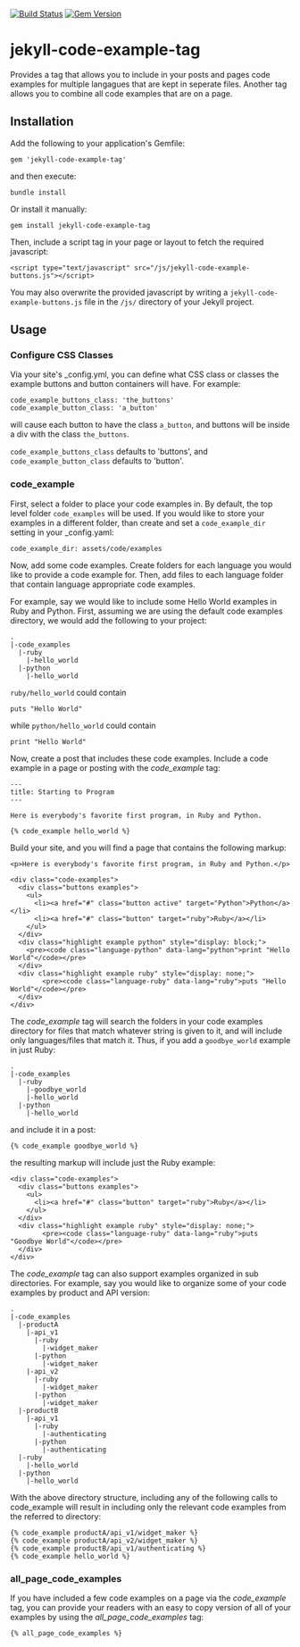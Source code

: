 [![Build Status](https://travis-ci.org/govdelivery/jekyll-code-example-tag.svg?branch=master)](https://travis-ci.org/govdelivery/jekyll-code-example-tag)
[![Gem Version](https://badge.fury.io/rb/jekyll-code-example-tag.svg)](http://badge.fury.io/rb/jekyll-code-example-tag)

jekyll-code-example-tag
=======================

Provides a tag that allows you to include in your posts and pages code examples
for multiple langagues that are kept in seperate files. Another tag allows you
to combine all code examples that are on a page.

## Installation

Add the following to your application's Gemfile:

    gem 'jekyll-code-example-tag'

and then execute:

    bundle install

Or install it manually:

    gem install jekyll-code-example-tag

Then, include a script tag in your page or layout to fetch the required
javascript:

    <script type="text/javascript" src="/js/jekyll-code-example-buttons.js"></script>

You may also overwrite the provided javascript by writing a `jekyll-code-example-buttons.js`
file in the `/js/` directory of your Jekyll project.

## Usage

### Configure CSS Classes

Via your site's _config.yml, you can define what CSS class or classes the 
example buttons and button containers will have. For example:

    code_example_buttons_class: 'the_buttons'
    code_example_button_class: 'a_button'

will cause each button to have the class `a_button`, and buttons will be inside
a div with the class `the_buttons`. 

`code_example_buttons_class` defaults to 'buttons', and 
`code_example_button_class` defaults to 'button'.

### code_example

First, select a folder to place your code examples in. By default, the top
level folder `code_examples` will be used. If you would like to store your
examples in a different folder, than create and set a `code_example_dir`
setting in your _config.yaml:

    code_example_dir: assets/code/examples

Now, add some code examples. Create folders for each language you would like to
provide a code example for. Then, add files to each language folder that 
contain language appropriate code examples.

For example, say we would like to include some Hello World examples in Ruby and
Python. First, assuming we are using the default code examples directory, we
would add the following to your project:

    .
    |-code_examples
      |-ruby
        |-hello_world
      |-python
        |-hello_world

`ruby/hello_world` could contain

    puts "Hello World"

while `python/hello_world` could contain

    print "Hello World"

Now, create a post that includes these code examples. Include a code example in
a page or posting with the *code_example* tag:

    ---
    title: Starting to Program
    ---

    Here is everybody's favorite first program, in Ruby and Python.

    {% code_example hello_world %}

Build your site, and you will find a page that contains the following markup:

    <p>Here is everybody's favorite first program, in Ruby and Python.</p>

    <div class="code-examples">            
      <div class="buttons examples">
        <ul>
          <li><a href="#" class="button active" target="Python">Python</a></li>
          <li><a href="#" class="button" target="ruby">Ruby</a></li>
        </ul>
      </div>
      <div class="highlight example python" style="display: block;">
        <pre><code class="language-python" data-lang="python">print "Hello World"</code></pre>
      </div>
      <div class="highlight example ruby" style="display: none;">
            <pre><code class="language-ruby" data-lang="ruby">puts "Hello World"</code></pre>
      </div>
    </div>

The *code_example* tag will search the folders in your code examples directory
for files that match whatever string is given to it, and will include only
languages/files that match it. Thus, if you add a `goodbye_world` example in
just Ruby:

    .
    |-code_examples
      |-ruby
        |-goodbye_world
        |-hello_world
      |-python
        |-hello_world

and include it in a post:

    {% code_example goodbye_world %}

the resulting markup will include just the Ruby example:

    <div class="code-examples">            
      <div class="buttons examples">
        <ul>
          <li><a href="#" class="button" target="ruby">Ruby</a></li>
        </ul>
      </div>
      <div class="highlight example ruby" style="display: none;">
            <pre><code class="language-ruby" data-lang="ruby">puts "Goodbye World"</code></pre>
      </div>
    </div>

The *code_example* tag can also support examples organized in sub directories.
For example, say you would like to organize some of your code examples by
product and API version:

    .
    |-code_examples
      |-productA
        |-api_v1
          |-ruby
            |-widget_maker
          |-python
            |-widget_maker
        |-api_v2
          |-ruby
            |-widget_maker
          |-python
            |-widget_maker
      |-productB
        |-api_v1
          |-ruby
            |-authenticating
          |-python
            |-authenticating
      |-ruby
        |-hello_world
      |-python
        |-hello_world

With the above directory structure, including any of the following calls to
code_example will result in including only the relevant code examples from
the referred to directory:

    {% code_example productA/api_v1/widget_maker %}
    {% code_example productA/api_v2/widget_maker %}
    {% code_example productB/api_v1/authenticating %}
    {% code_example hello_world %}

### all_page_code_examples

If you have included a few code examples on a page via the *code_example* tag,
you can provide your readers with an easy to copy version of all of your
examples by using the *all_page_code_examples* tag:

    {% all_page_code_examples %}
